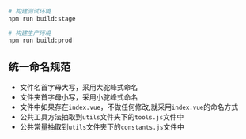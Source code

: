 ```bash
# 构建测试环境
npm run build:stage

# 构建生产环境
npm run build:prod
```

## 统一命名规范
- 文件名首字母大写，采用大驼峰式命名
- 文件夹首字母小写，采用小驼峰式命名
- 文件中如果存在`index.vue`，不做任何修改,就采用`index.vue`的命名方式
- 公共工具方法抽取到`utils`文件夹下的`tools.js`文件中
- 公共常量抽取到`utils`文件夹下的`constants.js`文件中